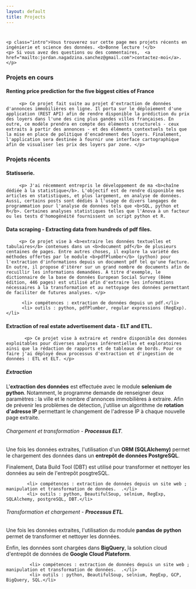 ```yaml
---
layout: default
title: Projects
---
```


<div class="post">
	<h1 class="pageTitle"></h1>

	<p class="intro">Vous trouverez sur cette page mes projets récents en ingénierie et science des données. <b>Bonne lecture !</b>
	<p> Si vous avez des questions ou des commentaires,  <a href="mailto:jordan.nagadzina.sanchez@gmail.com">contactez-moi</a>.</p>

<h3>Projets en cours</h3>
<h4>Renting price prediction for the five biggest cities of France</h4>

		 <p> Ce projet fait suite au projet d'extraction de données d'annonces immobilières en ligne. Il porta sur le déploiement d'une application (REST API) afin de rendre disponible la prédiction du prix des loyers dans l'une des cinq plus gandes villes françaises. En outre, ce modèle prendra en compte des éléments structurels - ceux extraits à partir des annonces - et des éléments contextuels tels que la mise en place de politique d'encadrement des loyers. Finalement, l'application sera destinée à fournir une interface cartographique afin de visualiser les prix des loyers par zone. </p>

<h3>Projets récents</h3>
<h4>Statisserie.</h4>

		 <p> J'ai récemment entrepris le développement de ma <b>chaîne dédiée à la statistique</b>. L'objectif est de rendre disponible mes articles en statistiques, et plus largement, en analyse de données. Aussi, certains posts sont dédiés à l'usage de divers langages de programmation pour l'analyse de données tels que <b>SQL, python et R</b>. Certaines analyses statistiques telles que l'Anova à un facteur ou les tests d'homogénéité fournissent un script python et R. 

		 
<h4>Data scraping - Extracting data from hundreds of pdf files.</h4>

		 <p> Ce projet vise à <b>extraire les données textuelles et tabulaires</b> contenues dans un <b>document pdf</b> de plusieurs centaines de pages. Entre autres choses, il explore la variété des méthodes offertes par le module <b>pdfPlumber</b> (python) pour l'extraction d'informations depuis un document pdf tel qu'une facture. En outre, il propose d'itérer sur un grand nombre de documents afin de recuillir les informations demandées. À titre d'exemple, le dictionnaire de la base de données European Social Survey (8ème édition, 446 pages) est utilisé afin d'extraire les informations nécessaires à la transformation et au nettoyage des données permettant de faciliter de futures analyses. </p> 

		  <li> compétences : extraction de données depuis un pdf.</li>
		  <li> outils : python, pdfPlumber, regular expressions (RegExp).</li>
		 
<h4>Extraction of real estate advertisement data - ELT and ETL.</h4>

		   <p> Ce projet vise à extraire et rendre disponible des données exploitables pour diverses analyses inférentielles et exploratoires ainsi que la rédaction de rapports et de tableaux de bords. Pour ce faire j'ai déployé deux processus d'extraction et d'ingestion de données : ETL et ELT. </p>

<h5> Extraction</h5>

<p>L'<b>extraction des données</b> est effectuée avec le module <b>selenium de python</b>. Notamment, le programme demande de renseigner deux paramètres : la ville et le nombre d'annonces immobilières à extraire. Afin de prévenir les problèmes de détection, j'utilise un algorithme de <b>rotation d'adresse IP</b> permettant le changement de l'adresse IP à chaque nouvelle page extraite.</p>

		   
<h6>Chargement et transformation - <b>Processus ELT</b>.</h6>

<p> Une fois les données extraites, l'utilisation d'un <b>ORM (SQLAlchemy)</b> permet le chargement des données dans un <b>entrepôt de données PostgreSQL</b>. </p>
<p> Finalement, Data Build Tool (DBT) est utilisé pour transformer et nettoyer les données au sein de l'entrepôt posgtreSQL. </p>

		    
		    <li> compétences : extraction de données depuis un site web ; manipulation et transformation de données.  .</li>
		    <li> outils : python, BeautifulSoup, selnium, RegExp, SQLAlchemy, postgreSQL, DBT.</li>
		    
<h6>Transformation et chargement - <b>Processus ETL</b>.</h6>

<p> Une fois les données extraites, l'utilisation du module <b>pandas de python</b> permet de transformer et nettoyer les données. </p>
<P> Enfin, les données sont chargées dans <b>BigQuery</b>, la solution cloud d'entrepôt de données de <b>Google Cloud Plateform</b>. </p>

			 <li> compétences : extraction de données depuis un site web ; manipulation et transformation de données.  .</li>
			 <li> outils : python, BeautifulSoup, selnium, RegExp, GCP, BigQuery, SQL.</li>


